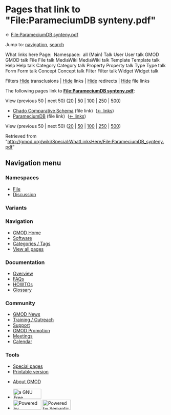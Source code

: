 <div id="mw-page-base" class="noprint">

</div>

<div id="mw-head-base" class="noprint">

</div>

<div id="content" class="mw-body" role="main">

<span id="top"></span>

<div id="mw-js-message" style="display:none;">

</div>



# <span dir="auto">Pages that link to "File:ParameciumDB synteny.pdf"</span>

<div id="bodyContent">

<div id="contentSub">

← [File:ParameciumDB
synteny.pdf](/wiki/File:ParameciumDB_synteny.pdf "File:ParameciumDB synteny.pdf")

</div>

<div id="jump-to-nav" class="mw-jump">

Jump to: [navigation](#mw-navigation), [search](#p-search)

</div>

<div id="mw-content-text">

What links here Page:  Namespace:  all (Main) Talk User User talk GMOD
GMOD talk File File talk MediaWiki MediaWiki talk Template Template talk
Help Help talk Category Category talk Property Property talk Type Type
talk Form Form talk Concept Concept talk Filter Filter talk Widget
Widget talk

Filters
[Hide](/mediawiki/index.php?title=Special:WhatLinksHere/File:ParameciumDB_synteny.pdf&hidetrans=1 "Special:WhatLinksHere/File:ParameciumDB synteny.pdf")
transclusions \|
[Hide](/mediawiki/index.php?title=Special:WhatLinksHere/File:ParameciumDB_synteny.pdf&hidelinks=1 "Special:WhatLinksHere/File:ParameciumDB synteny.pdf")
links \|
[Hide](/mediawiki/index.php?title=Special:WhatLinksHere/File:ParameciumDB_synteny.pdf&hideredirs=1 "Special:WhatLinksHere/File:ParameciumDB synteny.pdf")
redirects \|
[Hide](/mediawiki/index.php?title=Special:WhatLinksHere/File:ParameciumDB_synteny.pdf&hideimages=1 "Special:WhatLinksHere/File:ParameciumDB synteny.pdf")
file links

The following pages link to **[File:ParameciumDB
synteny.pdf](/wiki/File:ParameciumDB_synteny.pdf "File:ParameciumDB synteny.pdf")**:

View (previous 50 \| next 50)
([20](/mediawiki/index.php?title=Special:WhatLinksHere/File:ParameciumDB_synteny.pdf&limit=20 "Special:WhatLinksHere/File:ParameciumDB synteny.pdf")
\|
[50](/mediawiki/index.php?title=Special:WhatLinksHere/File:ParameciumDB_synteny.pdf&limit=50 "Special:WhatLinksHere/File:ParameciumDB synteny.pdf")
\|
[100](/mediawiki/index.php?title=Special:WhatLinksHere/File:ParameciumDB_synteny.pdf&limit=100 "Special:WhatLinksHere/File:ParameciumDB synteny.pdf")
\|
[250](/mediawiki/index.php?title=Special:WhatLinksHere/File:ParameciumDB_synteny.pdf&limit=250 "Special:WhatLinksHere/File:ParameciumDB synteny.pdf")
\|
[500](/mediawiki/index.php?title=Special:WhatLinksHere/File:ParameciumDB_synteny.pdf&limit=500 "Special:WhatLinksHere/File:ParameciumDB synteny.pdf"))

- [Chado Comparative
  Schema](/wiki/Chado_Comparative_Schema "Chado Comparative Schema")
  (file link) ‎ <span class="mw-whatlinkshere-tools">([←
  links](/mediawiki/index.php?title=Special:WhatLinksHere&target=Chado+Comparative+Schema "Special:WhatLinksHere"))</span>
- [ParameciumDB](/wiki/ParameciumDB "ParameciumDB") (file link) ‎
  <span class="mw-whatlinkshere-tools">([←
  links](/mediawiki/index.php?title=Special:WhatLinksHere&target=ParameciumDB "Special:WhatLinksHere"))</span>

View (previous 50 \| next 50)
([20](/mediawiki/index.php?title=Special:WhatLinksHere/File:ParameciumDB_synteny.pdf&limit=20 "Special:WhatLinksHere/File:ParameciumDB synteny.pdf")
\|
[50](/mediawiki/index.php?title=Special:WhatLinksHere/File:ParameciumDB_synteny.pdf&limit=50 "Special:WhatLinksHere/File:ParameciumDB synteny.pdf")
\|
[100](/mediawiki/index.php?title=Special:WhatLinksHere/File:ParameciumDB_synteny.pdf&limit=100 "Special:WhatLinksHere/File:ParameciumDB synteny.pdf")
\|
[250](/mediawiki/index.php?title=Special:WhatLinksHere/File:ParameciumDB_synteny.pdf&limit=250 "Special:WhatLinksHere/File:ParameciumDB synteny.pdf")
\|
[500](/mediawiki/index.php?title=Special:WhatLinksHere/File:ParameciumDB_synteny.pdf&limit=500 "Special:WhatLinksHere/File:ParameciumDB synteny.pdf"))

</div>

<div class="printfooter">

Retrieved from
"<http://gmod.org/wiki/Special:WhatLinksHere/File:ParameciumDB_synteny.pdf>"

</div>

<div id="catlinks" class="catlinks catlinks-allhidden">

</div>

<div class="visualClear">

</div>

</div>

</div>

<div id="mw-navigation">

## Navigation menu

<div id="mw-head">



<div id="left-navigation">

<div id="p-namespaces" class="vectorTabs" role="navigation"
aria-labelledby="p-namespaces-label">

### Namespaces

- <span id="ca-nstab-image"><a href="/wiki/File:ParameciumDB_synteny.pdf" accesskey="c"
  title="View the file page [c]">File</a></span>
- <span id="ca-talk"><a
  href="/mediawiki/index.php?title=File_talk:ParameciumDB_synteny.pdf&amp;action=edit&amp;redlink=1"
  accesskey="t"
  title="Discussion about the content page [t]">Discussion</a></span>

</div>

<div id="p-variants" class="vectorMenu emptyPortlet" role="navigation"
aria-labelledby="p-variants-label">

### 

### Variants[](#)

<div class="menu">

</div>

</div>

</div>

<div id="right-navigation">





</div>



</div>

</div>

</div>

<div id="mw-panel">

<div id="p-logo" role="banner">

<a href="/wiki/Main_Page"
style="background-image: url(http://gmod.org/images/GMOD-cogs.png);"
title="Visit the main page"></a>

</div>

<div id="p-Navigation" class="portal" role="navigation"
aria-labelledby="p-Navigation-label">

### Navigation

<div class="body">

- <span id="n-GMOD-Home">[GMOD Home](/wiki/Main_Page)</span>
- <span id="n-Software">[Software](/wiki/GMOD_Components)</span>
- <span id="n-Categories-.2F-Tags">[Categories /
  Tags](/wiki/Categories)</span>
- <span id="n-View-all-pages">[View all
  pages](/wiki/Special:AllPages)</span>

</div>

</div>

<div id="p-Documentation" class="portal" role="navigation"
aria-labelledby="p-Documentation-label">

### Documentation

<div class="body">

- <span id="n-Overview">[Overview](/wiki/Overview)</span>
- <span id="n-FAQs">[FAQs](/wiki/Category:FAQ)</span>
- <span id="n-HOWTOs">[HOWTOs](/wiki/Category:HOWTO)</span>
- <span id="n-Glossary">[Glossary](/wiki/Glossary)</span>

</div>

</div>

<div id="p-Community" class="portal" role="navigation"
aria-labelledby="p-Community-label">

### Community

<div class="body">

- <span id="n-GMOD-News">[GMOD News](/wiki/GMOD_News)</span>
- <span id="n-Training-.2F-Outreach">[Training /
  Outreach](/wiki/Training_and_Outreach)</span>
- <span id="n-Support">[Support](/wiki/Support)</span>
- <span id="n-GMOD-Promotion">[GMOD
  Promotion](/wiki/GMOD_Promotion)</span>
- <span id="n-Meetings">[Meetings](/wiki/Meetings)</span>
- <span id="n-Calendar">[Calendar](/wiki/Calendar)</span>

</div>

</div>

<div id="p-tb" class="portal" role="navigation"
aria-labelledby="p-tb-label">

### Tools

<div class="body">

- <span id="t-specialpages"><a href="/wiki/Special:SpecialPages" accesskey="q"
  title="A list of all special pages [q]">Special pages</a></span>
- <span id="t-print"><a
  href="/mediawiki/index.php?title=Special:WhatLinksHere/File:ParameciumDB_synteny.pdf&amp;printable=yes"
  rel="alternate" accesskey="p"
  title="Printable version of this page [p]">Printable version</a></span>

</div>

</div>

</div>

</div>

<div id="footer" role="contentinfo">

- <span id="footer-places-about">[About
  GMOD](/wiki/GMOD:About "GMOD:About")</span>

<!-- -->

- <span id="footer-copyrightico">[<img src="http://www.gnu.org/graphics/gfdl-logo-small.png" width="88"
  height="31" alt="a GNU Free Documentation License" />](http://www.gnu.org/licenses/fdl-1.3.html)</span>
- <span id="footer-poweredbyico">[<img src="/mediawiki/skins/common/images/poweredby_mediawiki_88x31.png"
  width="88" height="31" alt="Powered by MediaWiki" />](//www.mediawiki.org/)
  [<img
  src="/mediawiki/extensions/SemanticMediaWiki/includes/../resources/images/smw_button.png"
  width="88" height="31" alt="Powered by Semantic MediaWiki" />](https://www.semantic-mediawiki.org/wiki/Semantic_MediaWiki)</span>

<div style="clear:both">

</div>

</div>
